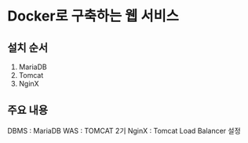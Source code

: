 Docker로 구축하는 웹 서비스
==========================

설치 순서
----

1. MariaDB
2. Tomcat
3. NginX

주요 내용
----

DBMS : MariaDB
WAS : TOMCAT 2기
NginX : Tomcat Load Balancer 설정

